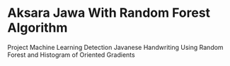 # Aksara Jawa With Random Forest Algorithm
Project Machine Learning Detection Javanese Handwriting Using Random Forest and Histogram of Oriented Gradients
